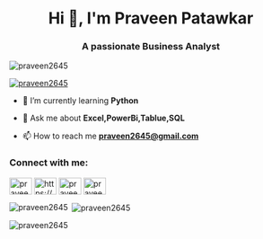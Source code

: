 <h1 align="center">Hi 👋, I'm Praveen Patawkar</h1>
<h3 align="center">A passionate Business Analyst</h3>

<p align="left"> <img src="https://komarev.com/ghpvc/?username=praveen2645&label=Profile%20views&color=0e75b6&style=flat" alt="praveen2645" /> </p>

<p align="left"> <a href="https://github.com/ryo-ma/github-profile-trophy"><img src="https://github-profile-trophy.vercel.app/?username=praveen2645" alt="praveen2645" /></a> </p>


- 🌱 I’m currently learning **Python**

- 💬 Ask me about **Excel,PowerBi,Tablue,SQL**

- 📫 How to reach me **praveen2645@gmail.com**

<h3 align="left">Connect with me:</h3>
<p align="left">
<a href="https://twitter.com/praveenpatawkar" target="blank"><img align="center" src="https://raw.githubusercontent.com/rahuldkjain/github-profile-readme-generator/master/src/images/icons/Social/twitter.svg" alt="praveenpatawkar" height="30" width="40" /></a>
<a href="https://linkedin.com/in/https://www.linkedin.com/in/praveen-patawkar-87b02a202/" target="blank"><img align="center" src="https://raw.githubusercontent.com/rahuldkjain/github-profile-readme-generator/master/src/images/icons/Social/linked-in-alt.svg" alt="https://www.linkedin.com/in/praveen-patawkar-87b02a202/" height="30" width="40" /></a>
<a href="https://fb.com/praveen patawkar" target="blank"><img align="center" src="https://raw.githubusercontent.com/rahuldkjain/github-profile-readme-generator/master/src/images/icons/Social/facebook.svg" alt="praveen patawkar" height="30" width="40" /></a>
<a href="https://instagram.com/praveen 2645" target="blank"><img align="center" src="https://raw.githubusercontent.com/rahuldkjain/github-profile-readme-generator/master/src/images/icons/Social/instagram.svg" alt="praveen 2645" height="30" width="40" /></a>
</p>


<p><img align="left" src="https://github-readme-stats.vercel.app/api/top-langs?username=praveen2645&show_icons=true&locale=en&layout=compact" alt="praveen2645" /></p>

<p>&nbsp;<img align="center" src="https://github-readme-stats.vercel.app/api?username=praveen2645&show_icons=true&locale=en" alt="praveen2645" /></p>

<p><img align="center" src="https://github-readme-streak-stats.herokuapp.com/?user=praveen2645&" alt="praveen2645" /></p>
